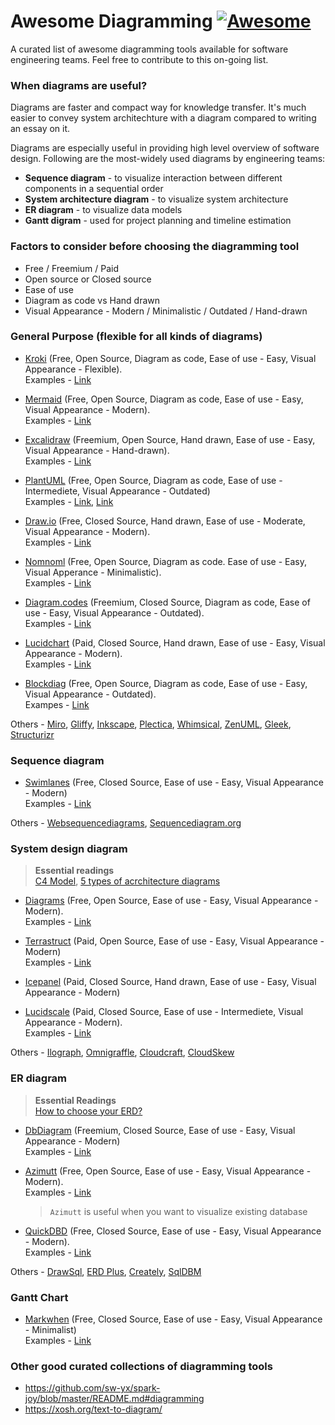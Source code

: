 # Awesome Diagramming [![Awesome](https://cdn.rawgit.com/sindresorhus/awesome/d7305f38d29fed78fa85652e3a63e154dd8e8829/media/badge.svg)](https://github.com/sindresorhus/awesome)

A curated list of awesome diagramming tools available for software engineering teams. Feel free to contribute to this on-going list.


### **When diagrams are useful?**  
Diagrams are faster and compact way for knowledge transfer. It's much easier to convey system architechture with a diagram compared to writing an essay on it.

Diagrams are especially useful in providing high level overview of software design. Following are the most-widely used diagrams by engineering teams:
- **Sequence diagram** - to visualize interaction between different components in a sequential order 
- **System architecture diagram** - to visualize system architecture
- **ER diagram** - to visualize data models
- **Gantt digram** - used for project planning and timeline estimation  


### **Factors to consider before choosing the diagramming tool** 
- Free / Freemium / Paid
- Open source or Closed source
- Ease of use
- Diagram as code vs Hand drawn
- Visual Appearance - Modern / Minimalistic / Outdated / Hand-drawn

### **General Purpose (flexible for all kinds of diagrams)**
* [Kroki](https://kroki.io/) (Free, Open Source, Diagram as code, Ease of use - Easy, Visual Appearance - Flexible).  
Examples - [Link](https://kroki.io/examples.html)

* [Mermaid](https://mermaid-js.github.io/mermaid/) (Free, Open Source, Diagram as code, Ease of use - Easy, Visual Appearance - Modern).  
Examples - [Link](https://mermaid-js.github.io/mermaid/#/examples)

* [Excalidraw](https://excalidraw.com/) (Freemium, Open Source, Hand drawn, Ease of use - Easy, Visual Appearance - Hand-drawn).  
Examples - [Link]()

* [PlantUML](https://plantuml.com/) (Free, Open Source, Diagram as code, Ease of use - Intermediete, Visual Appearance - Outdated)  
Examples - [Link](https://plantuml.com/), [Link](https://real-world-plantuml.com/) 

* [Draw.io](http://draw.io/) (Free, Closed Source, Hand drawn, Ease of use - Moderate, Visual Appearance - Modern).  
Examples - [Link](https://www.diagrams.net/example-diagrams)

* [Nomnoml](https://www.nomnoml.com/) (Free, Open Source, Diagram as code. Ease of use - Easy, Visual Apperance - Minimalistic).  
Examples - [Link](https://www.nomnoml.com/)

* [Diagram.codes](https://playground.diagram.codes/) (Freemium, Closed Source, Diagram as code, Ease of use - Easy, Visual Appearance - Outdated).  
Examples - [Link](https://playground.diagram.codes/)

* [Lucidchart](https://www.lucidchart.com/) (Paid, Closed Source, Hand drawn, Ease of use - Easy, Visual Appearance - Modern).  
Examples - [Link](https://www.lucidchart.com/pages/tour)

* [Blockdiag](http://blockdiag.com/) (Free, Open Source, Diagram as code, Ease of use - Easy, Visual Appearance - Outdated).  
Exampes - [Link](http://blockdiag.com/en/blockdiag/examples.html)

Others - [Miro](https://miro.com/), [Gliffy](https://www.gliffy.com/), [Inkscape](https://inkscape.org/), [Plectica](https://www.plectica.com/), [Whimsical](https://whimsical.com/), [ZenUML](https://zenuml.com/), [Gleek](https://www.gleek.io/), [Structurizr](https://structurizr.com/dsl)


### **Sequence diagram**
- [Swimlanes](https://swimlanes.io/) (Free, Closed Source, Ease of use - Easy, Visual Appearance - Modern)  
Examples - [Link](https://diagrams.mingrammer.com/docs/getting-started/examples)

Others - [Websequencediagrams](https://www.websequencediagrams.com/), [Sequencediagram.org](https://sequencediagram.org/)
### **System design diagram**
> **Essential readings**  
[C4 Model](https://c4model.com/), [5 types of acrchitecture diagrams](https://www.readysetcloud.io/blog/allen.helton/the-5-types-of-architecture-diagrams/)
- [Diagrams](https://diagrams.mingrammer.com/) (Free, Open Source, Ease of use - Easy, Visual Appearance - Modern).  
Examples - [Link](https://diagrams.mingrammer.com/docs/getting-started/examples)

- [Terrastruct](https://terrastruct.com/) (Paid, Open Source, Ease of use - Easy, Visual Appearance - Modern)  
Examples - [Link](https://terrastruct.com/examples/1/)

- [Icepanel](https://icepanel.io/) (Paid, Closed Source, Hand drawn, Ease of use - Easy, Visual Appearance - Modern)

- [Lucidscale](https://lucidscale.com/) (Paid, Closed Source, Ease of use - Intermediete, Visual Appearance - Modern).  
Examples - [Link](https://lucidscale.com/tutorial)

Others - [Ilograph](https://www.ilograph.com/), [Omnigraffle](https://sequencediagram.org/), [Cloudcraft](https://www.cloudcraft.co/), [CloudSkew](https://www.cloudskew.com/)

### **ER diagram**

> **Essential Readings**  
[How to choose your ERD?](https://azimutt.app/blog/how-to-choose-your-entity-relationship-diagram)

- [DbDiagram](https://dbdiagram.io) (Freemium, Closed Source, Ease of use - Easy, Visual Appearance - Modern)  
Examples - [Link](https://hackernoon.com/dbdiagram-io-a-database-diagram-designer-built-for-developers-and-analysts-975f310d4f13)

- [Azimutt](https://azimutt.app/) (Free, Open Source, Ease of use - Easy, Visual Appearance - Modern).  
Examples - [Link](https://azimutt.app/blog/how-to-explore-your-database-schema-with-azimutt)
    > `Azimutt` is useful when you want to visualize existing database

- [QuickDBD](https://app.quickdatabasediagrams.com/) (Free, Closed Source, Ease of use - Easy, Visual Appearance - Modern).  
Examples - [Link](https://www.quickdatabasediagrams.com/quickdbd-as-mysql-design-tool/)

Others - [DrawSql](https://drawsql.app/), [ERD Plus](https://erdplus.com/), [Creately](https://creately.com/lp/er-diagram-tool-online/), [SqlDBM](https://sqldbm.com/Home/)

### **Gantt Chart**
- [Markwhen](https://markwhen.com/) (Free, Closed Source, Ease of use - Easy, Visual Appearance - Minimalist)  
Examples - [Link](https://markwhen.com/rob/wedding)


### **Other good curated collections of diagramming tools**
- https://github.com/sw-yx/spark-joy/blob/master/README.md#diagramming
- https://xosh.org/text-to-diagram/

